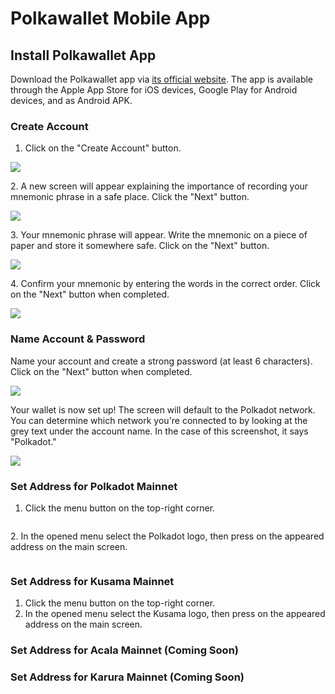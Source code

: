 # Polkawallet Mobile App

## I**nstall Polkawallet App**

Download the Polkawallet app via [its official website](https://polkawallet.io/). The app is available through the Apple App Store for iOS devices, Google Play for Android devices, and as Android APK.

### Create Account

1. Click on the "Create Account" button.

![](https://lh5.googleusercontent.com/VaB4EcpFPO9Qmvl2K\_MVKk8rVevhEzDsD45WZzkWKe3B6DXyoSU8-IenMk3slTe4uGLVl4IzAEmOz-A0SyJ508VUy49UfiGpsBT5R7q2QRmeybP1cE-2fU52iOdoudgcdmsLv\_Kl)

2\. A new screen will appear explaining the importance of recording your mnemonic phrase in a safe place. Click the "Next" button.

![](https://lh6.googleusercontent.com/509\_xAUccOu0djt4YJZsvrLW4H\_fdBxmOmMMwpRrseGSt9xcyZdx4Tgge7ZofXk6um7rSR6LcPL7c23rJHF2ZHv7FlLl2SbYciqd3-ck\_v\_hlco0RRP7oPpin90nv2YETvvN\_cEb)

‌3. Your mnemonic phrase will appear. Write the mnemonic on a piece of paper and store it somewhere safe. Click on the "Next" button.

![](https://lh5.googleusercontent.com/XD1NG32OkmzZYToN8Fb-noLzUJmacWIACYhi-gSyV3-s58n4Ovu6sS0qQMRe1NkMMyLA4LBz\_wEHRnEDwVnQgEaXQwCrgvUr0fNvA8SDilS7mrrnP--9bx3-SnHaioy\_prFD4KoE)

4\. Confirm your mnemonic by entering the words in the correct order. Click on the "Next" button when completed.

![](https://lh4.googleusercontent.com/ROVs8A4woJy9RYKmsGd6Jm1W8GMzG\_cpB6ba3XLViS18GMTmRK0giSV7qkDh2XZrKxxLv4LFLEFuiRT6Lw3wri8yu6cT9tBMyw00vMhxq5Vmwb2qBOUg9-Eey7RHMbh4araqvk7P)

### **Name Account & Password**

Name your account and create a strong password (at least 6 characters). Click on the "Next" button when completed.

![](https://lh4.googleusercontent.com/PWXIJxAuCBlb-QGBrpce0gvFgG\_C\_jWUL125eOU\_ke\_thRY4WDhUq1AvDa6bAWHWy\_sD5BXp40gM5zzJRdkDGF5XrtLEuLD5TwJ1sV8FDdjr1QRjDm9I-hzfXGsqBLsq0QVFgb02)

Your wallet is now set up! The screen will default to the Polkadot network. You can determine which network you're connected to by looking at the grey text under the account name. In the case of this screenshot, it says "Polkadot."

![](https://lh5.googleusercontent.com/xlFLRGhSFMpRc1QeJrObC8vazj7YCLIe2AvW-euSwN4bvjlZWhTbcyBxF4SPTXQGuOCJtdxMW\_1IMNyoL88RzC51RGN7CkLepjjOXTnJkEkp0ZSRzS58F7rAVMamcuXJ\_01S6AhE)

### Set Address for Polkadot Mainnet

1. Click the menu button on the top-right corner.

<img src="https://i.imgur.com/JwPrsVe.jpg%20=250x" alt="" data-size="original">

2\. In the opened menu select the Polkadot logo, then press on the appeared address on the main screen.

&#x20;<img src="https://i.imgur.com/YGx8nne.jpg%20=250x" alt="" data-size="original">

### Set Address for Kusama Mainnet

1. Click the menu button on the top-right corner.
2. In the opened menu select the Kusama logo, then press on the appeared address on the main screen.

### Set Address for Acala Mainnet (Coming Soon)

### Set Address for Karura Mainnet (Coming Soon)&#x20;
